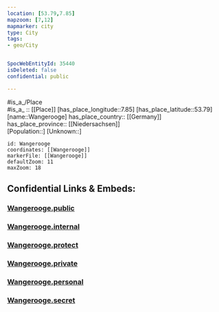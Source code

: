 ```yaml
---
location: [53.79,7.85] 
mapzoom: [7,12] 
mapmarker: city 
type: City
tags:
- geo/City


SpocWebEntityId: 35440
isDeleted: false
confidential: public

---
```

#is_a_/Place  
#is_a_ :: [[Place]] 
[has_place_longitude::7.85] 
[has_place_latitude::53.79] 
[name::Wangerooge] 
has_place_country:: [[Germany]]  
has_place_province:: [[Niedersachsen]]  
[Population::] 
[Unknown::] 


```leaflet
id: Wangerooge
coordinates: [[Wangerooge]] 
markerFile: [[Wangerooge]] 
defaultZoom: 11 
maxZoom: 18
```


## Confidential Links & Embeds: 

### [Wangerooge.public](/_public/\Earth\Continent\Europe\Europe~Central\Germany\Germany~West\Niedersachsen\counties~Niedersachsen\Friesland\cities~FrieslandWangerooge.public.md) 

### [Wangerooge.internal](/_internal/\Earth\Continent\Europe\Europe~Central\Germany\Germany~West\Niedersachsen\counties~Niedersachsen\Friesland\cities~FrieslandWangerooge.internal.md) 

### [Wangerooge.protect](/_protect/\Earth\Continent\Europe\Europe~Central\Germany\Germany~West\Niedersachsen\counties~Niedersachsen\Friesland\cities~FrieslandWangerooge.protect.md) 

### [Wangerooge.private](/_private/\Earth\Continent\Europe\Europe~Central\Germany\Germany~West\Niedersachsen\counties~Niedersachsen\Friesland\cities~FrieslandWangerooge.private.md) 

### [Wangerooge.personal](/_personal/\Earth\Continent\Europe\Europe~Central\Germany\Germany~West\Niedersachsen\counties~Niedersachsen\Friesland\cities~FrieslandWangerooge.personal.md) 

### [Wangerooge.secret](/_secret/\Earth\Continent\Europe\Europe~Central\Germany\Germany~West\Niedersachsen\counties~Niedersachsen\Friesland\cities~FrieslandWangerooge.secret.md)

